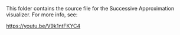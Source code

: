 This folder contains the source file for the Successive Approximation visualizer.  For more info, see:

https://youtu.be/V9k1ntFKYC4
